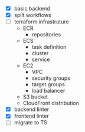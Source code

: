 - [x] basic backend
- [x] split workflows
- [ ] terraform infrastruture
    - ECR
        - repositories
    - ECS
        - task definition
        - cluster
        - service
    - EC2
        - VPC
        - security groups
        - target groups
        - load balancer
    - S3 bucket
    - CloudFront distribution
- [x] backend linter
- [x] frontend linter
- [ ] migrate to TS